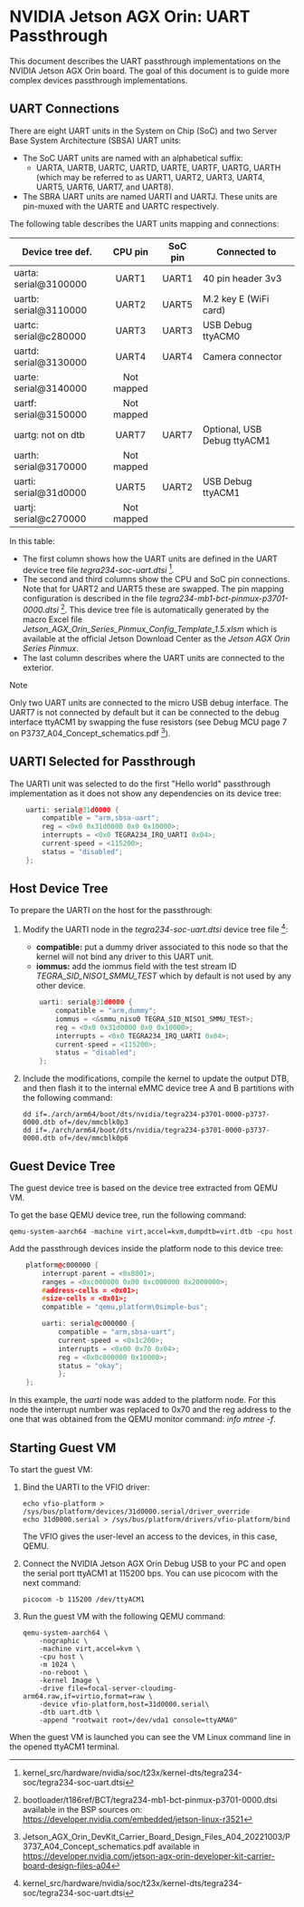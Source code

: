 <!--
    Copyright 2022-2024 TII (SSRC) and the Ghaf contributors
    SPDX-License-Identifier: CC-BY-SA-4.0
-->

# NVIDIA Jetson AGX Orin: UART Passthrough

This document describes the UART passthrough implementations on the NVIDIA Jetson AGX Orin board. The goal of this document is to guide more complex devices passthrough implementations.


## UART Connections

There are eight UART units in the System on Chip (SoC) and two Server Base System Architecture (SBSA) UART units:

* The SoC UART units are named with an alphabetical suffix:
  * UARTA, UARTB, UARTC, UARTD, UARTE, UARTF, UARTG, UARTH (which may be referred to as UART1, UART2, UART3, UART4, UART5, UART6, UART7, and UART8).
* The SBRA UART units are named UARTI and UARTJ. These units are pin-muxed with the UARTE and UARTC respectively.

The following table describes the UART units mapping and connections:

| **Device tree def.**  |  **CPU pin** | **SoC pin** | **Connected to**            |
|-----------------------|:------------:|:-----------:|-----------------------------|
| uarta: serial@3100000 |     UART1    |    UART1    | 40 pin header 3v3           |
| uartb: serial@3110000 |     UART2    |    UART5    | M.2 key E (WiFi card)       |
| uartc: serial@c280000 |     UART3    |    UART3    | USB Debug ttyACM0           |
| uartd: serial@3130000 |     UART4    |    UART4    | Camera connector            |
| uarte: serial@3140000 |  Not mapped  |             |                             |
| uartf: serial@3150000 |  Not mapped  |             |                             |
| uartg: not on dtb     |     UART7    |    UART7    | Optional, USB Debug ttyACM1 |
| uarth: serial@3170000 |  Not mapped  |             |                             |
| uarti: serial@31d0000 |     UART5    |    UART2    | USB Debug ttyACM1           |
| uartj: serial@c270000 |  Not mapped  |             |                             |

In this table:
* The first column shows how the UART units are defined in the UART device tree file *tegra234-soc-uart.dtsi* [^note1].
* The second and third columns show the CPU and SoC pin connections. Note that for UART2 and UART5 these are swapped. The pin mapping configuration is described in the file *tegra234-mb1-bct-pinmux-p3701-0000.dtsi* [^note2]. This device tree file is automatically generated by the macro Excel file *Jetson_AGX_Orin_Series_Pinmux_Config_Template_1.5.xlsm* which is available at the official Jetson Download Center as the *Jetson AGX Orin Series Pinmux*.
* The last column describes where the UART units are connected to the exterior.

> [!NOTE]
> Only two UART units are connected to the micro USB debug interface. The UART7 is not connected by default but it can be connected to the debug interface ttyACM1 by swapping the fuse resistors (see Debug MCU page 7 on P3737_A04_Concept_schematics.pdf [^note3]).


## UARTI Selected for Passthrough

The UARTI unit was selected to do the first "Hello world" passthrough implementation as it does not show any dependencies on its device tree:

```cpp
	uarti: serial@31d0000 {
		compatible = "arm,sbsa-uart";
		reg = <0x0 0x31d0000 0x0 0x10000>;
		interrupts = <0x0 TEGRA234_IRQ_UARTI 0x04>;
		current-speed = <115200>;
		status = "disabled";
	};
```


## Host Device Tree

To prepare the UARTI on the host for the passthrough:

1. Modify the UARTI node in the *tegra234-soc-uart.dtsi* device tree file [^note1]:

   * **compatible:** put a dummy driver associated to this node so that the kernel will not bind any driver to this UART unit.
   * **iommus:** add the iommus field with the test stream ID *TEGRA_SID_NISO1_SMMU_TEST* which by default is not used by any other device.

	```cpp
		uarti: serial@31d0000 {
			compatible = "arm,dummy";
			iommus = <&smmu_niso0 TEGRA_SID_NISO1_SMMU_TEST>;
			reg = <0x0 0x31d0000 0x0 0x10000>;
			interrupts = <0x0 TEGRA234_IRQ_UARTI 0x04>;
			current-speed = <115200>;
			status = "disabled";
		};
	```

2. Include the modifications, compile the kernel to update the output DTB, and then flash it to the internal eMMC device tree A and B partitions with the following command:

	```
	dd if=./arch/arm64/boot/dts/nvidia/tegra234-p3701-0000-p3737-0000.dtb of=/dev/mmcblk0p3
    dd if=./arch/arm64/boot/dts/nvidia/tegra234-p3701-0000-p3737-0000.dtb of=/dev/mmcblk0p6
	```


## Guest Device Tree

The guest device tree is based on the device tree extracted from QEMU VM.

To get the base QEMU device tree, run the following command:

    qemu-system-aarch64 -machine virt,accel=kvm,dumpdtb=virt.dtb -cpu host

Add the passthrough devices inside the platform node to this device tree:

```cpp
	platform@c000000 {
		interrupt-parent = <0x8001>;
		ranges = <0xc000000 0x00 0xc000000 0x2000000>;
		#address-cells = <0x01>;
		#size-cells = <0x01>;
		compatible = "qemu,platform\0simple-bus";

		uarti: serial@c000000 {
		    compatible = "arm,sbsa-uart";
		    current-speed = <0x1c200>;
		    interrupts = <0x00 0x70 0x04>;
		    reg = <0x0c000000 0x10000>;
		    status = "okay";
        	};
	};
```

In this example, the *uarti* node was added to the platform node. For this node the interrupt number was replaced to 0x70 and the reg address to the one that was obtained from the QEMU monitor command: *info mtree -f*.


## Starting Guest VM

To start the guest VM:

1. Bind the UARTI to the VFIO driver:

	```
	echo vfio-platform > /sys/bus/platform/devices/31d0000.serial/driver_override
	echo 31d0000.serial > /sys/bus/platform/drivers/vfio-platform/bind
	```
	The VFIO gives the user-level an access to the devices, in this case, QEMU.

2. Connect the NVIDIA Jetson AGX Orin Debug USB to your PC and open the serial port ttyACM1 at 115200 bps. You can use picocom with the next command:

    ```
	picocom -b 115200 /dev/ttyACM1
	```

3. Run the guest VM with the following QEMU command:

    ```
	qemu-system-aarch64 \
        -nographic \
        -machine virt,accel=kvm \
        -cpu host \
        -m 1024 \
        -no-reboot \
        -kernel Image \
        -drive file=focal-server-cloudimg-arm64.raw,if=virtio,format=raw \
        -device vfio-platform,host=31d0000.serial\
        -dtb uart.dtb \
        -append "rootwait root=/dev/vda1 console=ttyAMA0"
	```

When the guest VM is launched you can see the VM Linux command line in the opened ttyACM1 terminal.



[^note1]: kernel_src/hardware/nvidia/soc/t23x/kernel-dts/tegra234-soc/tegra234-soc-uart.dtsi

[^note2]: bootloader/t186ref/BCT/tegra234-mb1-bct-pinmux-p3701-0000.dtsi available in the BSP sources on: https://developer.nvidia.com/embedded/jetson-linux-r3521

[^note3]: Jetson_AGX_Orin_DevKit_Carrier_Board_Design_Files_A04_20221003/P3737_A04_Concept_schematics.pdf available in https://developer.nvidia.com/jetson-agx-orin-developer-kit-carrier-board-design-files-a04
